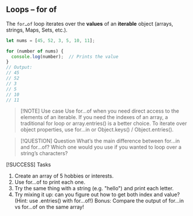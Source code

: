 ## Loops – for of

The `for…of` loop iterates over the **values** of an **iterable** object (arrays, strings, Maps, Sets, etc.).

```js
let nums = [45, 52, 3, 5, 10, 11];

for (number of nums) {
  console.log(number);  // Prints the value
}
// Output:
// 45
// 52
// 3
// 5
// 10
// 11
```
> [!NOTE] Use case
> Use for…of when you need direct access to the elements of an iterable.
> If you need the indexes of an array, a traditional for loop or array.entries() is a better choice.
> To iterate over object properties, use for…in or Object.keys() / Object.entries().

> [!QUESTION] Question
What’s the main difference between for...in and for...of?
Which one would you use if you wanted to loop over a string’s characters?

[!SUCCESS] Tasks

1. Create an array of 5 hobbies or interests.
2. Use for...of to print each one.
3. Try the same thing with a string (e.g. "hello") and print each letter.
4. Try mixing it up: can you figure out how to get both index and value? (Hint: use .entries() with for...of!)
Bonus: Compare the output of for...in vs for...of on the same array!